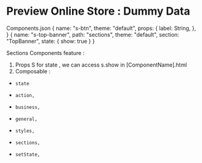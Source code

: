 # Preview Online Store : Dummy Data



Components.json
{
    name: "s-btn",
    theme: "default",
    props: {
      label: String,
    },
 }
{
    name: "s-top-banner",
    path: "sections",
    theme: "default",
    section: "TopBanner",
    state: {
      show: true
    }
  }

Sections Components feature :

1. Props S for state , we can access s.show in [ComponentName].html
2. Composable : 
*     state
*     action,
*     business,
*     general,
*     styles,
*     sections,
*     setState,


